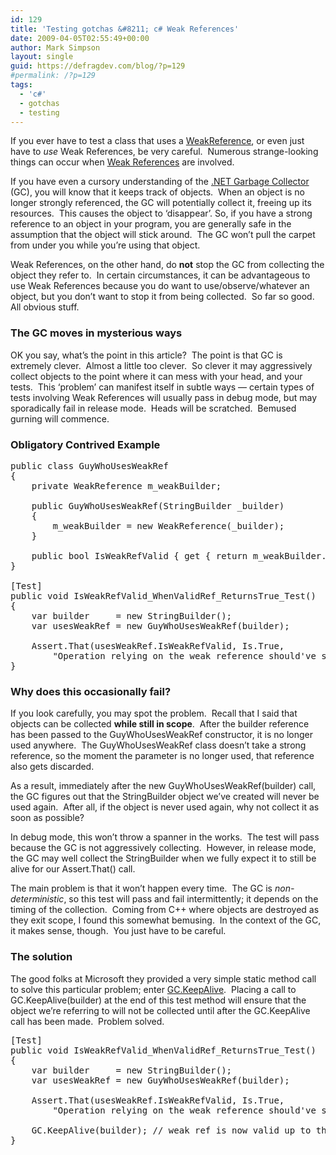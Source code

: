 ```yaml
---
id: 129
title: 'Testing gotchas &#8211; c# Weak References'
date: 2009-04-05T02:55:49+00:00
author: Mark Simpson
layout: single
guid: https://defragdev.com/blog/?p=129
#permalink: /?p=129
tags:
  - 'c#'
  - gotchas
  - testing
---
```

If you ever have to test a class that uses a [WeakReference](http://msdn.microsoft.com/en-us/library/system.weakreference.aspx), or even just have to _use_ Weak References, be very careful.  Numerous strange-looking things can occur when [Weak References](http://msdn.microsoft.com/en-us/library/system.weakreference.aspx) are involved.

If you have even a cursory understanding of the [.NET Garbage Collector](http://msdn.microsoft.com/en-us/library/0xy59wtx.aspx) (GC), you will know that it keeps track of objects.  When an object is no longer strongly referenced, the GC will potentially collect it, freeing up its resources.  This causes the object to &#8216;disappear&#8217;. So, if you have a strong reference to an object in your program, you are generally safe in the assumption that the object will stick around.  The GC won&#8217;t pull the carpet from under you while you&#8217;re using that object.

Weak References, on the other hand, do **not** stop the GC from collecting the object they refer to.  In certain circumstances, it can be advantageous to use Weak References because you do want to use/observe/whatever an object, but you don&#8217;t want to stop it from being collected.  So far so good.  All obvious stuff.

### The GC moves in mysterious ways

OK you say, what&#8217;s the point in this article?  The point is that GC is extremely clever.  Almost a little too clever.  So clever it may aggressively collect objects to the point where it can mess with your head, and your tests.  This &#8216;problem&#8217; can manifest itself in subtle ways &#8212; certain types of tests involving Weak References will usually pass in debug mode, but may sporadically fail in release mode.  Heads will be scratched.  Bemused gurning will commence.

### Obligatory Contrived Example

<pre>public class GuyWhoUsesWeakRef
{
    private WeakReference m_weakBuilder;

    public GuyWhoUsesWeakRef(StringBuilder _builder)
    {
        m_weakBuilder = new WeakReference(_builder);
    }

    public bool IsWeakRefValid { get { return m_weakBuilder.Target != null; } }
}

[Test]
public void IsWeakRefValid_WhenValidRef_ReturnsTrue_Test()
{
    var builder     = new StringBuilder();
    var usesWeakRef = new GuyWhoUsesWeakRef(builder);

    Assert.That(usesWeakRef.IsWeakRefValid, Is.True,
        "Operation relying on the weak reference should've succeeded");
}</pre>

### Why does this occasionally fail?

If you look carefully, you may spot the problem.  Recall that I said that objects can be collected **while still in scope**.  After the builder reference has been passed to the GuyWhoUsesWeakRef constructor, it is no longer used anywhere.  The GuyWhoUsesWeakRef class doesn&#8217;t take a strong reference, so the moment the parameter is no longer used, that reference also gets discarded.

As a result, immediately after the new GuyWhoUsesWeakRef(builder) call, the GC figures out that the StringBuilder object we&#8217;ve created will never be used again.  After all, if the object is never used again, why not collect it as soon as possible?

In debug mode, this won&#8217;t throw a spanner in the works.  The test will pass because the GC is not aggressively collecting.  However, in release mode, the GC may well collect the StringBuilder when we fully expect it to still be alive for our Assert.That() call.

The main problem is that it won&#8217;t happen every time.  The GC is _non-deterministic_, so this test will pass and fail intermittently; it depends on the timing of the collection.  Coming from C++ where objects are destroyed as they exit scope, I found this somewhat bemusing.  In the context of the GC, it makes sense, though.  You just have to be careful.

### The solution

The good folks at Microsoft they provided a very simple static method call to solve this particular problem; enter [GC.KeepAlive](http://msdn.microsoft.com/en-us/library/system.gc.keepalive.aspx).  Placing a call to GC.KeepAlive(builder) at the end of this test method will ensure that the object we&#8217;re referring to will not be collected until after the GC.KeepAlive call has been made.  Problem solved.

<pre>[Test]
public void IsWeakRefValid_WhenValidRef_ReturnsTrue_Test()
{
    var builder     = new StringBuilder();
    var usesWeakRef = new GuyWhoUsesWeakRef(builder);

    Assert.That(usesWeakRef.IsWeakRefValid, Is.True,
        "Operation relying on the weak reference should've succeeded");

    GC.KeepAlive(builder); // weak ref is now valid up to this point
}</pre>